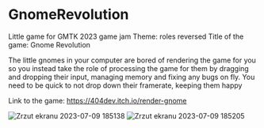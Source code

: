 # GnomeRevolution
Little game for GMTK 2023 game jam
Theme: roles reversed
Title of the game: Gnome Revolution

The little gnomes in your computer are bored of rendering the game for you so you instead take the role of processing the game for them by dragging and dropping their input, managing memory and fixing any bugs on fly. You need to be quick to not drop down their framerate, keeping them happy

Link to the game: https://404dev.itch.io/render-gnome
 
![Zrzut ekranu 2023-07-09 185138](https://github.com/IgorHelinski/GnomeRevolution/assets/70145364/4df4f334-6abf-4e3b-8e64-0837cbe41d2b)
![Zrzut ekranu 2023-07-09 185205](https://github.com/IgorHelinski/GnomeRevolution/assets/70145364/57bb789a-fb4d-4d8b-8ddc-91aa4fe1d6f3)
